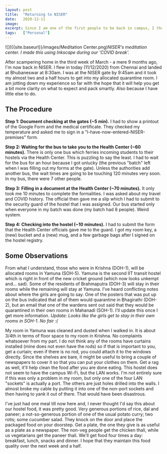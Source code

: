 ```yaml
---
layout: post
title:  "Returning to NISER"
date:   2020-12-11
image:  
excerpt: Since I am one of the first people to be back in campus, I thought it would be helpful to pen down my experience so far with the hope that it will help you get a bit more clarity on what to expect and pack smartly. Also because I have little else to do.
tags:   ["Personal"]
---
```


![]({{site.baseurl}}/images/Meditation Center.png)*NISER's meditation center. I made this using Inkscape during our 'COVID break'.*

After scampering home in the third week of March - a mere 9 months ago,  I'm now back in NISER. I flew in today (11/12/2020) from Chennai and  landed at Bhubaneswar at 8:30am. I was at the NISER gate by 9:45am and  it took my almost two and a half hours to get into my allocated  quarantine room. I am jotting down my experience so far with the hope that it will help you get a bit more clarity on what to expect and pack smartly. Also because I have little else to do.

## The Procedure

**Step 1: Document checking at the gates (~5 min).** I had  to show a printout of the Google Form and the medical certificate. They  checked my temperature and asked me to sign in a  "I-have-now-entered-NISER-premises" form.

**Step 2: Waiting for the bus to take you to the Health Center (~60 minutes).** There is only one bus which ferries incoming students to their hostels via  the Health Center. This is puzzling to say the least. I had to wait for  the bus for an hour because I got unlucky (the previous "batch" left  when I was filling out my forms at the gate). Unless the authorities add  another bus, the wait times are going to be touching 120 minutes very  soon. In my bus, there were 7 other people.

**Step 3: Filling in a document at the Health Center (~70 minutes).** It only took me 10 minutes to complete the formalities. I was asked about  my travel and COVID history. The official then gave me a slip which I  had to submit to the security guard of the hostel that I was assigned.  Our bus started only when everyone in my batch was done (my batch had 8  people). Weird system. 

**Step 4: Checking into the hostel (~10 minutes).** I had to submit the form that the Health Center officials gave me to the  guard. I got my room key, a (new) bucket and a (new) mug, and a few  garbage bags after I signed on the hostel registry.

## Some Observations

From what I understand, those who were in Krishna (DOH-1), will be  allocated rooms in Yamuna (SOH-5). Yamuna is the second IIT transit  hostel which is right in front of the new cricket ground (which now  looks unkempt and... sad). Some of the residents of Brahmaputra (DOH-3)  will stay in their rooms while the remaining will stay at Yamuna. I've  heard conflicting notes about where the girls are going to say. One of  the posters that was put up on the bus indicated that all of them would  quarantine in Bhagirathi (DOH-2), but an email that one of the wardens  sent out said that they would be quarantined in their own rooms in  Mahanadi (SOH-1). I'll update this once I get more information. *Update: Looks like the girls get to stay in their own rooms in SOH-1. No fair :(*

My room in Yamuna was cleaned and dusted when I walked in. It is about  3/4th in terms of floor space to my room in Krishna. No complaints  whatsoever from my part. I do not think any of the rooms have curtains  installed (mine does not even have the rods) so if that is important to  you, get a curtain; even if there is no rod, you could attach it to the  windows directly. Since the shelves are bare, it might be useful to bring a  couple of newspapers to cover it so that you can put your clothes on  them. Get a rag as well, it'll help clean the food after you are done  eating. This hostel does not seem to have the campus Wi-Fi, but the LAN  works. I'm not entirely sure if this was only a problem in my room, but  only one of the four LAN "sockets" is actually a port. The others are  just holes drilled into the walls. I almost broke my cable by putting it into one of the non-port sockets and then having to yank it out of  there. That would have been disastrous.

I've just had one meal  till now here and, I never thought I'd say this about our hostel food,  it was pretty good. Very generous portions of rice, dal and paneer; a  not-so-generous portion of one of the usual potato curry; two rotis;  some cucumber salad. They knock on the door and place the packaged food  on your doorstep. Get a plate, the one they give is as useful as a plate as a newspaper. The non-veg people get the chicken thali, while us  vegetarians get the paneer thali. We'll get food four times a day:  breakfast, lunch, snacks and dinner. I hope that they maintain this food quality over the next week and a half.